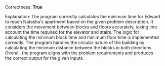 Correctness: **True**

Explanation: 
The program correctly calculates the minimum time for Edward to reach Natasha's apartment based on the given problem description. It considers the movement between blocks and floors accurately, taking into account the time required for the elevator and stairs. The logic for calculating the minimum block time and minimum floor time is implemented correctly. The program handles the circular nature of the building by calculating the minimum distance between the blocks in both directions. Overall, the program aligns with the problem requirements and produces the correct output for the given inputs.